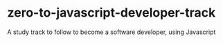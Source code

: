 # zero-to-javascript-developer-track
A study track to follow to become a software developer, using Javascript
